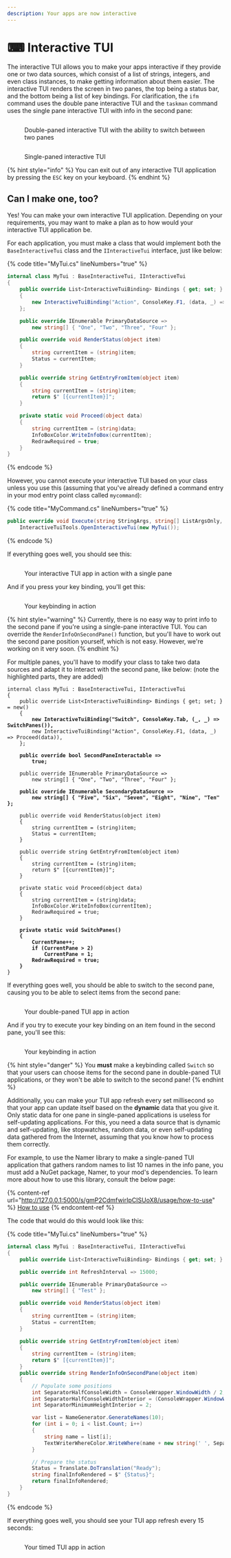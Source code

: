 ```yaml
---
description: Your apps are now interactive
---
```


# ⌨ Interactive TUI

The interactive TUI allows you to make your apps interactive if they provide one or two data sources, which consist of a list of strings, integers, and even class instances, to make getting information about them easier. The interactive TUI renders the screen in two panes, the top being a status bar, and the bottom being a list of key bindings. For clarification, the `ifm` command uses the double pane interactive TUI and the `taskman` command uses the single pane interactive TUI with info in the second pane:

<figure><img src="../../.gitbook/assets/image (6).png" alt=""><figcaption><p>Double-paned interactive TUI with the ability to switch between two panes</p></figcaption></figure>

<figure><img src="../../.gitbook/assets/image (40).png" alt=""><figcaption><p>Single-paned interactive TUI</p></figcaption></figure>

{% hint style="info" %}
You can exit out of any interactive TUI application by pressing the `ESC` key on your keyboard.
{% endhint %}

## Can I make one, too?

Yes! You can make your own interactive TUI application. Depending on your requirements, you may want to make a plan as to how would your interactive TUI application be.

For each application, you must make a class that would implement both the `BaseInteractiveTui` class and the `IInteractiveTui` interface, just like below:

{% code title="MyTui.cs" lineNumbers="true" %}
```csharp
internal class MyTui : BaseInteractiveTui, IInteractiveTui
{
    public override List<InteractiveTuiBinding> Bindings { get; set; } = new()
    {
        new InteractiveTuiBinding("Action", ConsoleKey.F1, (data, _) => Proceed(data))
    };

    public override IEnumerable PrimaryDataSource =>
        new string[] { "One", "Two", "Three", "Four" };

    public override void RenderStatus(object item)
    {
        string currentItem = (string)item;
        Status = currentItem;
    }

    public override string GetEntryFromItem(object item)
    {
        string currentItem = (string)item;
        return $" [{currentItem}]";
    }

    private static void Proceed(object data)
    {
        string currentItem = (string)data;
        InfoBoxColor.WriteInfoBox(currentItem);
        RedrawRequired = true;
    }
}
```
{% endcode %}

However, you cannot execute your interactive TUI based on your class unless you use this (assuming that you've already defined a command entry in your mod entry point class called `mycommand`):

{% code title="MyCommand.cs" lineNumbers="true" %}
```csharp
public override void Execute(string StringArgs, string[] ListArgsOnly, string[] ListSwitchesOnly) =>
    InteractiveTuiTools.OpenInteractiveTui(new MyTui());
```
{% endcode %}

If everything goes well, you should see this:

<figure><img src="../../.gitbook/assets/image (8).png" alt=""><figcaption><p>Your interactive TUI app in action with a single pane</p></figcaption></figure>

And if you press your key binding, you'll get this:

<figure><img src="../../.gitbook/assets/image (1).png" alt=""><figcaption><p>Your keybinding in action</p></figcaption></figure>

{% hint style="warning" %}
Currently, there is no easy way to print info to the second pane if you're using a single-pane interactive TUI. You can override the `RenderInfoOnSecondPane()` function, but you'll have to work out the second pane position yourself, which is not easy. However, we're working on it very soon.
{% endhint %}

For multiple panes, you'll have to modify your class to take two data sources and adapt it to interact with the second pane, like below: (note the highlighted parts, they are added)

<pre class="language-csharp" data-title="MyTui.cs" data-line-numbers><code class="lang-csharp">internal class MyTui : BaseInteractiveTui, IInteractiveTui
{
    public override List&#x3C;InteractiveTuiBinding> Bindings { get; set; } = new()
    {
<strong>        new InteractiveTuiBinding("Switch", ConsoleKey.Tab, (_, _) => SwitchPanes()),
</strong>        new InteractiveTuiBinding("Action", ConsoleKey.F1, (data, _) => Proceed(data)),
    };

<strong>    public override bool SecondPaneInteractable =>
</strong><strong>        true;
</strong>
    public override IEnumerable PrimaryDataSource =>
        new string[] { "One", "Two", "Three", "Four" };

<strong>    public override IEnumerable SecondaryDataSource =>
</strong><strong>        new string[] { "Five", "Six", "Seven", "Eight", "Nine", "Ten" };
</strong>
    public override void RenderStatus(object item)
    {
        string currentItem = (string)item;
        Status = currentItem;
    }

    public override string GetEntryFromItem(object item)
    {
        string currentItem = (string)item;
        return $" [{currentItem}]";
    }

    private static void Proceed(object data)
    {
        string currentItem = (string)data;
        InfoBoxColor.WriteInfoBox(currentItem);
        RedrawRequired = true;
    }

<strong>    private static void SwitchPanes()
</strong><strong>    {
</strong><strong>        CurrentPane++;
</strong><strong>        if (CurrentPane > 2)
</strong><strong>            CurrentPane = 1;
</strong><strong>        RedrawRequired = true;
</strong><strong>    }
</strong>}
</code></pre>

If everything goes well, you should be able to switch to the second pane, causing you to be able to select items from the second pane:

<figure><img src="../../.gitbook/assets/image (4).png" alt=""><figcaption><p>Your double-paned TUI app in action</p></figcaption></figure>

And if you try to execute your key binding on an item found in the second pane, you'll see this:

<figure><img src="../../.gitbook/assets/image (2).png" alt=""><figcaption><p>Your keybinding in action</p></figcaption></figure>

{% hint style="danger" %}
You **must** make a keybinding called `Switch` so that your users can choose items for the second pane in double-paned TUI applications, or they won't be able to switch to the second pane!
{% endhint %}

Additionally, you can make your TUI app refresh every set millisecond so that your app can update itself based on the **dynamic** data that you give it. Only static data for one pane in single-paned applications is useless for self-updating applications. For this, you need a data source that is dynamic and self-updating, like stopwatches, random data, or even self-updating data gathered from the Internet, assuming that you know how to process them correctly.

For example, to use the Namer library to make a single-paned TUI application that gathers random names to list 10 names in the info pane, you must add a NuGet package, Namer, to your mod's dependencies. To learn more about how to use this library, consult the below page:

{% content-ref url="http://127.0.0.1:5000/s/gmP2CdmfwirIpCISUoX8/usage/how-to-use" %}
[How to use](http://127.0.0.1:5000/s/gmP2CdmfwirIpCISUoX8/usage/how-to-use)
{% endcontent-ref %}

The code that would do this would look like this:

{% code title="MyTui.cs" lineNumbers="true" %}
```csharp
internal class MyTui : BaseInteractiveTui, IInteractiveTui
{
    public override List<InteractiveTuiBinding> Bindings { get; set; } = new();

    public override int RefreshInterval => 15000;

    public override IEnumerable PrimaryDataSource =>
        new string[] { "Test" };

    public override void RenderStatus(object item)
    {
        string currentItem = (string)item;
        Status = currentItem;
    }

    public override string GetEntryFromItem(object item)
    {
        string currentItem = (string)item;
        return $" [{currentItem}]";
    }
    public override string RenderInfoOnSecondPane(object item)
    {
        // Populate some positions
        int SeparatorHalfConsoleWidth = ConsoleWrapper.WindowWidth / 2;
        int SeparatorHalfConsoleWidthInterior = (ConsoleWrapper.WindowWidth / 2) - 2;
        int SeparatorMinimumHeightInterior = 2;

        var list = NameGenerator.GenerateNames(10);
        for (int i = 0; i < list.Count; i++)
        {
            string name = list[i];
            TextWriterWhereColor.WriteWhere(name + new string(' ', SeparatorHalfConsoleWidthInterior - name.Length), SeparatorHalfConsoleWidth + 1, SeparatorMinimumHeightInterior + i, ForegroundColor, PaneItemBackColor);
        }

        // Prepare the status
        Status = Translate.DoTranslation("Ready");
        string finalInfoRendered = $" {Status}";
        return finalInfoRendered;
    }
}
```
{% endcode %}

If everything goes well, you should see your TUI app refresh every 15 seconds:

<figure><img src="../../.gitbook/assets/image (29).png" alt=""><figcaption><p>Your timed TUI app in action</p></figcaption></figure>
